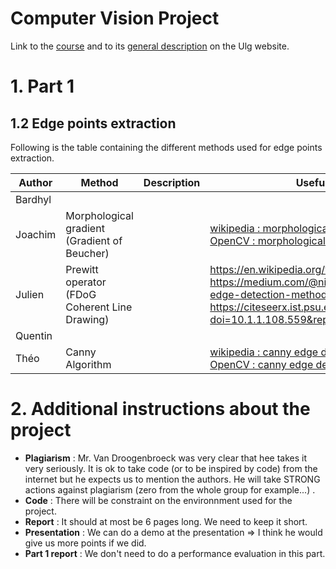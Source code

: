 # Computer Vision Project

Link to the [course] and to its [general description] on the Ulg website.

# 1. Part 1 
## 1.2 Edge points extraction

Following is the table containing the different methods used for edge points extraction.

| Author | Method | Description | Useful links |
| ------ | ------ | ------ | ------ |
| Bardhyl |  |  |  |
| Joachim | Morphological gradient (Gradient of Beucher) |  | [wikipedia : morphological gradient] <br> [OpenCV : morphological gradient]|
| Julien | Prewitt operator <br> (FDoG Coherent Line Drawing) |  | https://en.wikipedia.org/wiki/Prewitt_operator <br> https://medium.com/@nikatsanka/comparing-edge-detection-methods-638a2919476e <br> https://citeseerx.ist.psu.edu/viewdoc/download?doi=10.1.1.108.559&rep=rep1&type=pdf|
| Quentin |  |  |  |
| Théo | Canny Algorithm |  | [wikipedia : canny edge detector] <br> [OpenCV : canny edge detector] |

# 2. Additional instructions about the project

- **Plagiarism** : Mr. Van Droogenbroeck was very clear that hee takes it very seriously. It is ok to take code (or to be inspired by code) from the internet but he expects us to  mention the authors. He will take STRONG actions against plagiarism (zero from the whole group for example...) .
- **Code** : There will be constraint on the environnment used for the project.
- **Report** : It should at most be 6 pages long. We need to keep it short.
- **Presentation** : We can do a demo at the presentation => I think he would give us more points if we did.
- **Part 1 report** : We don't need to do a performance evaluation in this part.



[//]: # (Below is the list of references)

   [course]: <https://orbi.uliege.be/handle/2268/184667>
   [general description]: <https://www.programmes.uliege.be/cocoon/20182019/en/cours/ELEN0016-2.html>
   [wikipedia : morphological gradient]:<https://en.wikipedia.org/wiki/Morphological_gradient>
   [OpenCV : morphological gradient]:<https://opencv-python-tutroals.readthedocs.io/en/latest/py_tutorials/py_imgproc/py_morphological_ops/py_morphological_ops.html>
   [wikipedia : canny edge detector]:<https://en.wikipedia.org/wiki/Canny_edge_detector>
   [OpenCV : canny edge detector]:<https://opencv-python-tutroals.readthedocs.io/en/latest/py_tutorials/py_imgproc/py_canny/py_canny.html>

